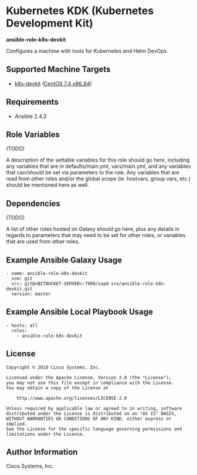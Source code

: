 # Kubernetes KDK (Kubernetes Development Kit)

**ansible-role-k8s-devkit**

Configures a machine with tools for Kubernetes and Helm DevOps.

## Supported Machine Targets

- [k8s-devkit](https://github.com/cisco-sso/k8s-devkit)
  ([CentOS 7.4 x86_64](https://app.vagrantup.com/bento/boxes/centos-7.4))

## Requirements

- Ansible 2.4.3

## Role Variables

(TODO)

A description of the settable variables for this role should go here, including any variables that are in defaults/main.yml, vars/main.yml, and any variables that can/should be set via parameters to the role. Any variables that are read from other roles and/or the global scope (ie. hostvars, group vars, etc.) should be mentioned here as well.

## Dependencies

(TODO)

A list of other roles hosted on Galaxy should go here, plus any details in regards to parameters that may need to be set for other roles, or variables that are used from other roles.

## Example Ansible Galaxy Usage

```
- name: ansible-role-k8s-devkit
  scm: git
  src: git@<BITBUCKET-SERVER>:7999/sopd-sre/ansible-role-k8s-devkit.git
  version: master
```

## Example Ansible Local Playbook Usage

```
- hosts: all
  roles:
    - ansible-role-k8s-devkit
```

## License

```
Copyright © 2018 Cisco Systems, Inc.

Licensed under the Apache License, Version 2.0 (the "License");
you may not use this file except in compliance with the License.
You may obtain a copy of the License at

    http://www.apache.org/licenses/LICENSE-2.0

Unless required by applicable law or agreed to in writing, software
distributed under the License is distributed on an "AS IS" BASIS,
WITHOUT WARRANTIES OR CONDITIONS OF ANY KIND, either express or implied.
See the License for the specific language governing permissions and
limitations under the License.
```

## Author Information

Cisco Systems, Inc.
